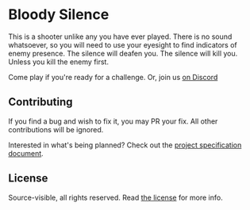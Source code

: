 # Bloody Silence
This is a shooter unlike any you have ever played. There is no sound whatsoever,
so you will need to use your eyesight to find indicators of enemy presence. The
silence will deafen you. The silence will kill you. Unless you kill the enemy 
first.

Come play if you're ready for a challenge. Or, join us [on Discord][Discord]

## Contributing
If you find a bug and wish to fix it, you may PR your fix. All other
contributions will be ignored.

Interested in what's being planned? Check out the [project specification document][doc].

## License
Source-visible, all rights reserved. Read [the license](LICENSE) for more info.

[Discord]: https://discord.gg/uBfj2pc54T
[Doc]: https://docs.google.com/document/d/1dY_xjSo2zaoXujuA4a3z16bVeIhINuq6zW8teeLZCzc/edit?usp=sharing
